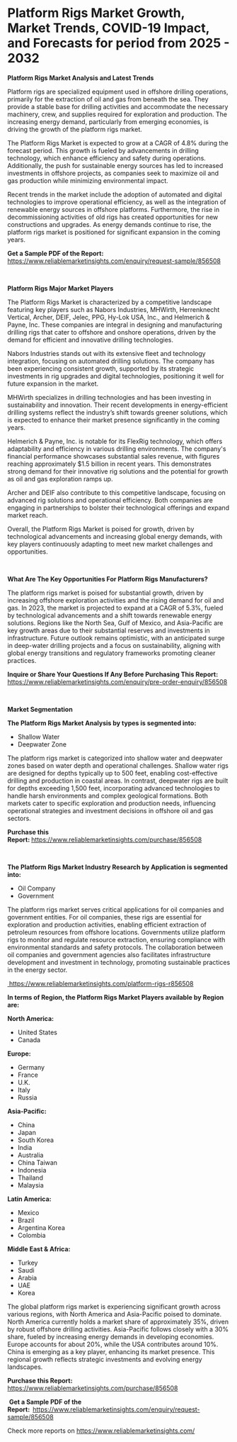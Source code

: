 <p><h1>Platform Rigs Market Growth, Market Trends, COVID-19 Impact, and Forecasts for period from 2025 - 2032</h1></p><p><strong>Platform Rigs Market Analysis and Latest Trends</strong></p>
<p><p>Platform rigs are specialized equipment used in offshore drilling operations, primarily for the extraction of oil and gas from beneath the sea. They provide a stable base for drilling activities and accommodate the necessary machinery, crew, and supplies required for exploration and production. The increasing energy demand, particularly from emerging economies, is driving the growth of the platform rigs market.</p><p>The Platform Rigs Market is expected to grow at a CAGR of 4.8% during the forecast period. This growth is fueled by advancements in drilling technology, which enhance efficiency and safety during operations. Additionally, the push for sustainable energy sources has led to increased investments in offshore projects, as companies seek to maximize oil and gas production while minimizing environmental impact.</p><p>Recent trends in the market include the adoption of automated and digital technologies to improve operational efficiency, as well as the integration of renewable energy sources in offshore platforms. Furthermore, the rise in decommissioning activities of old rigs has created opportunities for new constructions and upgrades. As energy demands continue to rise, the platform rigs market is positioned for significant expansion in the coming years.</p></p>
<p><strong>Get a Sample PDF of the Report:&nbsp;</strong> <a href="https://www.reliablemarketinsights.com/enquiry/request-sample/856508?utm_campaign=2112&utm_medium=2&utm_source=Github&utm_content=ia&utm_term=17022025&utm_id=platform-rigs">https://www.reliablemarketinsights.com/enquiry/request-sample/856508</a></p>
<p>&nbsp;</p>
<p><strong>Platform Rigs Major Market Players</strong></p>
<p><p>The Platform Rigs Market is characterized by a competitive landscape featuring key players such as Nabors Industries, MHWirth, Herrenknecht Vertical, Archer, DEIF, Jelec, PPG, Hy-Lok USA, Inc., and Helmerich & Payne, Inc. These companies are integral in designing and manufacturing drilling rigs that cater to offshore and onshore operations, driven by the demand for efficient and innovative drilling technologies.</p><p>Nabors Industries stands out with its extensive fleet and technology integration, focusing on automated drilling solutions. The company has been experiencing consistent growth, supported by its strategic investments in rig upgrades and digital technologies, positioning it well for future expansion in the market.</p><p>MHWirth specializes in drilling technologies and has been investing in sustainability and innovation. Their recent developments in energy-efficient drilling systems reflect the industry’s shift towards greener solutions, which is expected to enhance their market presence significantly in the coming years.</p><p>Helmerich & Payne, Inc. is notable for its FlexRig technology, which offers adaptability and efficiency in various drilling environments. The company's financial performance showcases substantial sales revenue, with figures reaching approximately $1.5 billion in recent years. This demonstrates strong demand for their innovative rig solutions and the potential for growth as oil and gas exploration ramps up.</p><p>Archer and DEIF also contribute to this competitive landscape, focusing on advanced rig solutions and operational efficiency. Both companies are engaging in partnerships to bolster their technological offerings and expand market reach.</p><p>Overall, the Platform Rigs Market is poised for growth, driven by technological advancements and increasing global energy demands, with key players continuously adapting to meet new market challenges and opportunities.</p></p>
<p>&nbsp;</p>
<p><strong>What Are The Key Opportunities For Platform Rigs Manufacturers?</strong></p>
<p><p>The platform rigs market is poised for substantial growth, driven by increasing offshore exploration activities and the rising demand for oil and gas. In 2023, the market is projected to expand at a CAGR of 5.3%, fueled by technological advancements and a shift towards renewable energy solutions. Regions like the North Sea, Gulf of Mexico, and Asia-Pacific are key growth areas due to their substantial reserves and investments in infrastructure. Future outlook remains optimistic, with an anticipated surge in deep-water drilling projects and a focus on sustainability, aligning with global energy transitions and regulatory frameworks promoting cleaner practices.</p></p>
<p><strong>Inquire or Share Your Questions If Any Before Purchasing This Report:</strong> <a href="https://www.reliablemarketinsights.com/enquiry/pre-order-enquiry/856508?utm_campaign=2112&utm_medium=2&utm_source=Github&utm_content=ia&utm_term=17022025&utm_id=platform-rigs">https://www.reliablemarketinsights.com/enquiry/pre-order-enquiry/856508</a></p>
<p>&nbsp;</p>
<p><strong>Market Segmentation</strong></p>
<p><strong>The Platform Rigs Market Analysis by types is segmented into:</strong></p>
<p><ul><li>Shallow Water</li><li>Deepwater Zone</li></ul></p>
<p><p>The platform rigs market is categorized into shallow water and deepwater zones based on water depth and operational challenges. Shallow water rigs are designed for depths typically up to 500 feet, enabling cost-effective drilling and production in coastal areas. In contrast, deepwater rigs are built for depths exceeding 1,500 feet, incorporating advanced technologies to handle harsh environments and complex geological formations. Both markets cater to specific exploration and production needs, influencing operational strategies and investment decisions in offshore oil and gas sectors.</p></p>
<p><strong>Purchase this Report:&nbsp;</strong><a href="https://www.reliablemarketinsights.com/purchase/856508?utm_campaign=2112&utm_medium=2&utm_source=Github&utm_content=ia&utm_term=17022025&utm_id=platform-rigs">https://www.reliablemarketinsights.com/purchase/856508</a></p>
<p>&nbsp;</p>
<p><strong>The Platform Rigs Market Industry Research by Application is segmented into:</strong></p>
<p><ul><li>Oil Company</li><li>Government</li></ul></p>
<p><p>The platform rigs market serves critical applications for oil companies and government entities. For oil companies, these rigs are essential for exploration and production activities, enabling efficient extraction of petroleum resources from offshore locations. Governments utilize platform rigs to monitor and regulate resource extraction, ensuring compliance with environmental standards and safety protocols. The collaboration between oil companies and government agencies also facilitates infrastructure development and investment in technology, promoting sustainable practices in the energy sector.</p></p>
<p><a href="https://www.reliablemarketinsights.com/platform-rigs-r856508?utm_campaign=2112&utm_medium=2&utm_source=Github&utm_content=ia&utm_term=17022025&utm_id=platform-rigs">&nbsp;https://www.reliablemarketinsights.com/platform-rigs-r856508</a></p>
<p><strong>In terms of Region, the Platform Rigs Market Players available by Region are:</strong></p>
<p>
    <p> <strong> North America: </strong>
        <ul>
            <li>United States</li>
            <li>Canada</li>
        </ul>
        </p> 
    <p> <strong> Europe: </strong>
        <ul>
            <li>Germany</li>
            <li>France</li>
            <li>U.K.</li>
            <li>Italy</li>
            <li>Russia</li>
        </ul>
        </p> 
    <p> <strong> Asia-Pacific: </strong>
        <ul>
            <li>China</li>
            <li>Japan</li>
            <li>South Korea</li>
            <li>India</li>
            <li>Australia</li>
            <li>China Taiwan</li>
            <li>Indonesia</li>
            <li>Thailand</li>
            <li>Malaysia</li>
        </ul>
        </p> 
    <p> <strong> Latin America: </strong>
        <ul>
            <li>Mexico</li>
            <li>Brazil</li>
            <li>Argentina Korea</li>
            <li>Colombia</li>
        </ul>
        </p> 
    <p> <strong> Middle East & Africa: </strong>
        <ul>
            <li>Turkey</li>
            <li>Saudi</li>
            <li>Arabia</li>
            <li>UAE</li>
            <li>Korea</li>
        </ul>
    </p>
    </p>
<p><p>The global platform rigs market is experiencing significant growth across various regions, with North America and Asia-Pacific poised to dominate. North America currently holds a market share of approximately 35%, driven by robust offshore drilling activities. Asia-Pacific follows closely with a 30% share, fueled by increasing energy demands in developing economies. Europe accounts for about 20%, while the USA contributes around 10%. China is emerging as a key player, enhancing its market presence. This regional growth reflects strategic investments and evolving energy landscapes.</p></p>
<p><strong>Purchase this Report: </strong><a href="https://www.reliablemarketinsights.com/purchase/856508?utm_campaign=2112&utm_medium=2&utm_source=Github&utm_content=ia&utm_term=17022025&utm_id=platform-rigs">https://www.reliablemarketinsights.com/purchase/856508</a></p>
<p>&nbsp;<strong>Get a Sample PDF of the Report:&nbsp;&nbsp;</strong><a href="https://www.reliablemarketinsights.com/enquiry/request-sample/856508?utm_campaign=2112&utm_medium=2&utm_source=Github&utm_content=ia&utm_term=17022025&utm_id=platform-rigs">https://www.reliablemarketinsights.com/enquiry/request-sample/856508</a></p>
<p><strong></strong></p>
<p>Check more reports on <a href="https://www.reliablemarketinsights.com/?utm_campaign=2112&utm_medium=2&utm_source=Github&utm_content=ia&utm_term=17022025&utm_id=platform-rigs">https://www.reliablemarketinsights.com/</a></p>